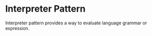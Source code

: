 # Interpreter Pattern
Interpreter pattern provides a way to evaluate language grammar or expression.